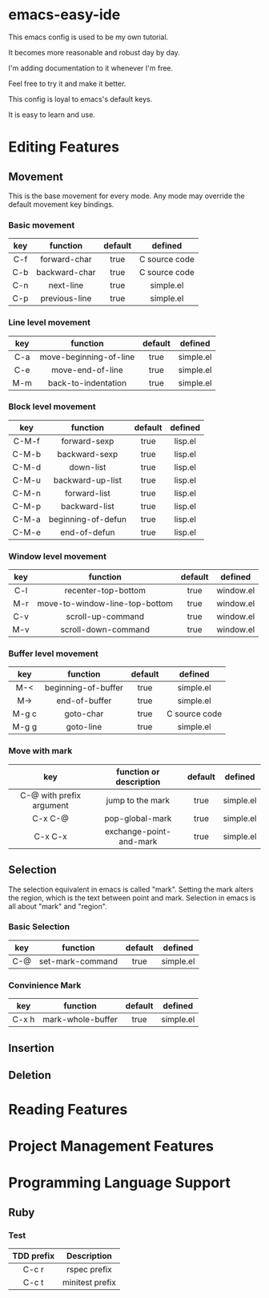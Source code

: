 emacs-easy-ide
==============

This emacs config is used to be my own tutorial.

It becomes more reasonable and robust day by day.

I'm adding documentation to it whenever I'm free.

Feel free to try it and make it better.

This config is loyal to emacs's default keys.

It is easy to learn and use.

# Editing Features

## Movement

This is the base movement for every mode.
Any mode may override the default movement key bindings.

### Basic movement

| key | function | default | defined |
|:-----:|:---------------:|:---------:|:------:|
| C-f | forward-char | true | C source code |
| C-b | backward-char | true | C source code |
| C-n | next-line | true | simple.el |
| C-p | previous-line | true | simple.el |

### Line level movement

| key | function | default | defined |
|:-----:|:---------------:|:---------:|:------:|
| C-a | move-beginning-of-line | true | simple.el |
| C-e | move-end-of-line | true | simple.el |
| M-m | back-to-indentation | true | simple.el |

### Block level movement

| key | function | default | defined |
|:-----:|:---------------:|:---------:|:------:|
| C-M-f | forward-sexp | true | lisp.el |
| C-M-b | backward-sexp | true | lisp.el |
| C-M-d | down-list | true | lisp.el |
| C-M-u | backward-up-list | true | lisp.el |
| C-M-n | forward-list | true | lisp.el |
| C-M-p | backward-list | true | lisp.el |
| C-M-a | beginning-of-defun | true | lisp.el |
| C-M-e | end-of-defun | true | lisp.el |

### Window level movement

| key | function | default | defined |
|:-----:|:---------------:|:---------:|:------:|
| C-l | recenter-top-bottom | true | window.el |
| M-r | move-to-window-line-top-bottom | true | window.el |
| C-v | scroll-up-command | true | window.el |
| M-v | scroll-down-command | true | window.el |

### Buffer level movement

| key | function | default | defined |
|:-----:|:---------------:|:---------:|:------:|
| M-< | beginning-of-buffer | true | simple.el |
| M-> | end-of-buffer | true | simple.el |
| M-g c | goto-char | true | C source code |
| M-g g | goto-line | true | simple.el |

### Move with mark

| key | function or description | default | defined |
|:-----:|:---------------:|:---------:|:------:|
| C-@ with prefix argument | jump to the mark | true | simple.el |
| C-x C-@ | pop-global-mark | true | simple.el |
| C-x C-x | exchange-point-and-mark | true | simple.el |

## Selection

The selection equivalent in emacs is called "mark". Setting the mark alters the region, which is the text between point and mark. Selection in emacs is all about "mark" and "region".

### Basic Selection

| key | function | default | defined |
|:-----:|:---------------:|:---------:|:------:|
| C-@ | set-mark-command | true | simple.el |

### Convinience Mark

| key | function | default | defined |
|:-----:|:---------------:|:---------:|:------:|
| C-x h | mark-whole-buffer | true | simple.el |

## Insertion

## Deletion

# Reading Features

# Project Management Features

# Programming Language Support

## Ruby

### Test

| TDD prefix | Description  |
|:--------------------:|:---------------------------:|
| C-c r | rspec prefix |
| C-c t | minitest prefix |

